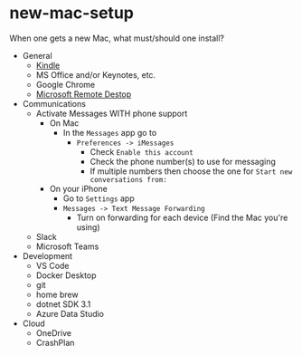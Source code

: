 # new-mac-setup
When one gets a new Mac, what must/should one install?

- General
  - [Kindle](https://apps.apple.com/us/app/kindle/id405399194?mt=12)
  - MS Office and/or Keynotes, etc.
  - Google Chrome
  - [Microsoft Remote Destop](https://apps.apple.com/us/app/microsoft-remote-desktop/id1295203466?mt=12)
- Communications
  - Activate Messages WITH phone support
    - On Mac
      - In the `Messages` app go to 
        - `Preferences -> iMessages`
          - Check `Enable this account`
          - Check the phone number(s) to use for messaging
          - If multiple numbers then choose the one for `Start new conversations from:`
    - On your iPhone
      - Go to `Settings` app
      - `Messages -> Text Message Forwarding`
        - Turn on forwarding for each device (Find the Mac you're using)    
  - Slack
  -  Microsoft Teams
- Development
  - VS Code
  - Docker Desktop
  - git
  - home brew
  - dotnet SDK 3.1
  - Azure Data Studio
- Cloud
  - OneDrive
  - CrashPlan
